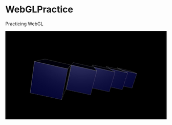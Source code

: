 # WebGLPractice
Practicing WebGL

![alt text](https://github.com/VukAmidzic/WebGLPractice/blob/main/cubes.jpg?raw=true)
